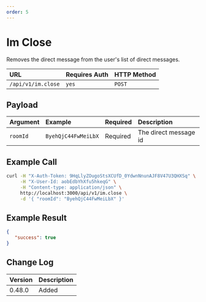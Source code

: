 ```yaml
---
order: 5
---
```


# Im Close
Removes the direct message from the user's list of direct messages.

| URL | Requires Auth | HTTP Method |
| :--- | :--- | :--- |
| `/api/v1/im.close` | `yes` | `POST` |

## Payload
| Argument | Example | Required | Description |
| :--- | :--- | :--- | :--- |
| `roomId` | `ByehQjC44FwMeiLbX` | Required | The direct message id |

## Example Call
```bash
curl -H "X-Auth-Token: 9HqLlyZOugoStsXCUfD_0YdwnNnunAJF8V47U3QHXSq" \
     -H "X-User-Id: aobEdbYhXfu5hkeqG" \
     -H "Content-type: application/json" \
     http://localhost:3000/api/v1/im.close \
     -d '{ "roomId": "ByehQjC44FwMeiLbX" }'
```

## Example Result
```json
{
   "success": true
}
```

## Change Log
| Version | Description |
| :--- | :--- |
| 0.48.0 | Added |
